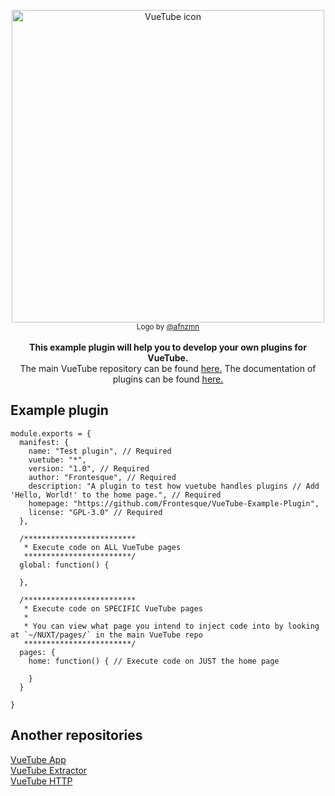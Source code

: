 <p align="center">
  <a href="https://vuetube.app/">
    <img src="https://cdn.discordapp.com/attachments/751596360108605500/983689395834089512/Part_of_VueTube.svg" alt="VueTube icon" width="500"/>
  </a>
  </br>
  <sub>Logo by <a href="https://github.com/afnzmn">@afnzmn</a></sub>
  </br>
  </br>
<strong>This example plugin will help you to develop your own plugins for VueTube.</strong>
</br>
The main VueTube repository can be found <a href="https://github.com/VueTube/VueTubeApp"> here.</a>
The documentation of plugins can be found <a href="https://vuetube.app/plugins/"> here.</a>
</p>

## Example plugin

```
module.exports = {
  manifest: {
    name: "Test plugin", // Required
    vuetube: "*",
    version: "1.0", // Required
    author: "Frontesque", // Required
    description: "A plugin to test how vuetube handles plugins // Add 'Hello, World!' to the home page.", // Required
    homepage: "https://github.com/Frontesque/VueTube-Example-Plugin",
    license: "GPL-3.0" // Required
  },

  /************************* 
   * Execute code on ALL VueTube pages
   ************************/
  global: function() {

  },

  /************************* 
   * Execute code on SPECIFIC VueTube pages
   * 
   * You can view what page you intend to inject code into by looking at `~/NUXT/pages/` in the main VueTube repo
   ************************/
  pages: {
    home: function() { // Execute code on JUST the home page

    }
  }

}
```

## Another repositories

<a href="https://github.com/VueTube/VueTubeApp"> VueTube App </a> <br>
<a href="https://github.com/VueTube/VueTube-Extractor"> VueTube Extractor </a> <br>
<a href="https://github.com/VueTube/vuetube-http"> VueTube HTTP </a>
